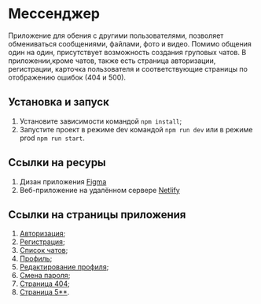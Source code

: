 # Мессенджер

Приложение для обения с другими пользователями, позволяет обмениваться сообщениями, файлами, фото и видео.
Помимо общения один на один, присутствует возможность создания груповых чатов. 
В приложении,кроме чатов, также есть страница авторизации, регистрации, карточка пользователя и соответствующие страницы по отображению ошибок (404 и 500).

## Установка и запуск
1. Установите зависимости командой `npm install`;
2. Запустите проект в режиме dev командой `npm run dev` или в режиме prod `npm run start`.

## Ссылки на ресуры
1. Дизан приложения [Figma](https://www.figma.com/design/pAmKdba2f37r5mEAxTwpx2/Messager)
2. Веб-приложение на удалённом сервере [Netlify](https://messenger-sa.netlify.app/login)

## Ссылки на страницы приложения
1. [Авторизация](https://messenger-sa.netlify.app/login);
2. [Регистрация](https://messenger-sa.netlify.app/registration);
3. [Список чатов](https://messenger-sa.netlify.app/chats);
4. [Профиль](https://messenger-sa.netlify.app/profile);
5. [Редактирование профиля](https://messenger-sa.netlify.app/profile-edit);
6. [Смена пароля](https://messenger-sa.netlify.app/profile-password);
7. [Страница 404](https://messenger-sa.netlify.app/not-found);
8. [Страница 5**](https://messenger-sa.netlify.app/server-error).
